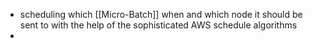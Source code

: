 - scheduling which [[Micro-Batch]] when and which node it should be sent to with the help of the sophisticated AWS schedule algorithms
- 